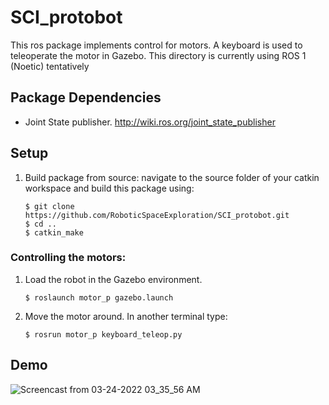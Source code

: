 # SCI_protobot

This ros package implements control for motors. A keyboard is used to teleoperate the motor in Gazebo. This directory is currently using ROS 1 (Noetic) tentatively

## Package Dependencies

- Joint State publisher. http://wiki.ros.org/joint_state_publisher

## Setup
1. Build package from source: navigate to the source folder of your catkin workspace and build this package using:
	```
	$ git clone https://github.com/RoboticSpaceExploration/SCI_protobot.git
	$ cd ..
	$ catkin_make
	```

### Controlling the motors:

1. Load the robot in the Gazebo environment.

	```
	$ roslaunch motor_p gazebo.launch
	```

2. Move the motor around. In another terminal type:

	 ```
	 $ rosrun motor_p keyboard_teleop.py 
	 ```

## Demo

![Screencast from 03-24-2022 03_35_56 AM](https://user-images.githubusercontent.com/70739998/159930850-f058981f-73fe-4b8a-8366-e06f385fa847.gif)
